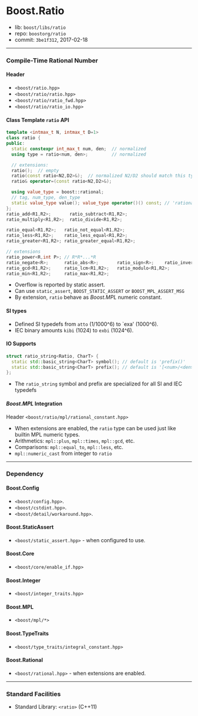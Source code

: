 # Boost.Ratio

* lib: `boost/libs/ratio`
* repo: `boostorg/ratio`
* commit: `3be1f312`, 2017-02-18

------
### Compile-Time Rational Number

#### Header

* `<boost/ratio.hpp>`
* `<boost/ratio/ratio.hpp>`
* `<boost/ratio/ratio_fwd.hpp>`
* `<boost/ratio/ratio_io.hpp>`

#### Class Template `ratio` API

```c++
template <intmax_t N, intmax_t D=1>
class ratio {
public:
  static constexpr int_max_t num, den;  // normalized
  using type = ratio<num, den>;         // normalized

  // extensions:
  ratio();  // empty
  ratio(const ratio<N2,D2>&);  // normalized N2/D2 should match this type
  ratio& operator=(const ratio<N2,D2>&);

  using value_type = boost::rational;
  // tag, num_type, den_type
  static value_type value(); value_type operator()() const; // 'rational'
};
ratio_add<R1,R2>;       ratio_subtract<R1,R2>;
ratio_multiply<R1,R2>;  ratio_divide<R1,R2>;

ratio_equal<R1,R2>;   ratio_not_equal<R1,R2>;
ratio_less<R1,R2>;    ratio_less_equal<R1,R2>;
ratio_greater<R1,R2>; ratio_greater_equal<R1,R2>;

// extensions
ratio_power<R,int P>; // R*R*...*R
ratio_negate<R>;      ratio_abs<R>;       ratio_sign<R>;    ratio_inverse<R>;
ratio_gcd<R1,R2>;     ratio_lcm<R1,R2>;   ratio_modulo<R1,R2>;
ratio_min<R1,R2>;     ratio_max<R1,R2>;
```

* Overflow is reported by static assert.
* Can use `static_assert`, `BOOST_STATIC_ASSERT` or `BOOST_MPL_ASSERT_MSG`
* By extension, `ratio` behave as *Boost.MPL* numeric constant.

#### SI types

* Defined SI typedefs from `atto` (1/1000^6) to `exa' (1000^6).
* IEC binary amounts `kibi` (1024) to `exbi` (1024^6).

#### IO Supports

```c++
struct ratio_string<Ratio, CharT> {
  static std::basic_string<CharT> symbol(); // default is 'prefix()'
  static std::basic_string<CharT> prefix(); // default is '[<num>/<den>]'
};
```

* The `ratio_string` symbol and prefix are specialized for all SI and IEC typedefs

#### *Boost.MPL* Integration

Header `<boost/ratio/mpl/rational_constant.hpp>`

* When extensions are enabled, the `ratio` type can be used just like builtin MPL numeric types.
* Arithmetics: `mpl::plus`, `mpl::times`, `mpl::gcd`, etc.
* Comparisons: `mpl::equal_to`, `mpl::less`, etc.
* `mpl::numeric_cast` from integer to `ratio`

------
### Dependency

#### Boost.Config

* `<boost/config.hpp>`.
* `<boost/cstdint.hpp>`.
* `<boost/detail/workaround.hpp>`.

#### Boost.StaticAssert

* `<boost/static_assert.hpp>` - when configured to use.

#### Boost.Core

* `<boost/core/enable_if.hpp>`

#### Boost.Integer

* `<boost/integer_traits.hpp>`

#### Boost.MPL

* `<boost/mpl/*>`

#### Boost.TypeTraits

* `<boost/type_traits/integral_constant.hpp>`

#### Boost.Rational

* `<boost/rational.hpp>` - when extensions are enabled.

------
### Standard Facilities

* Standard Library: `<ratio>` (C++11)
